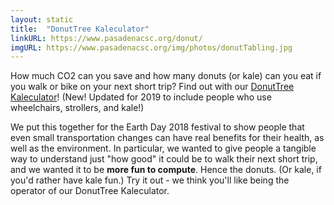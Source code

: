 ```yaml
---
layout: static
title:  "DonutTree Kaleculator"
linkURL: https://www.pasadenacsc.org/donut/
imgURL: https://www.pasadenacsc.org/img/photos/donutTabling.jpg
---
```


How much CO2 can you save and how many donuts (or kale) can you eat if you walk or bike on your next short trip? Find out with our [DonutTree Kaleculator](https://www.pasadenacsc.org/donut/)! (New! Updated for 2019 to include people who use wheelchairs, strollers, and kale!)

We put this together for the Earth Day 2018 festival to show people that even small transportation changes can have real benefits for their health, as well as the environment. In particular, we wanted to give people a tangible way to understand just "how good" it could be to walk their next short trip, and we wanted it to be **more fun to compute**. Hence the donuts. (Or kale, if you'd rather have kale fun.) Try it out - we think you'll like being the operator of our DonutTree Kaleculator.